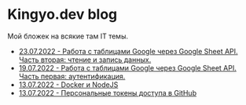 # Kingyo.dev blog

Мой бложек на всякие там IT темы.

- [23.07.2022 - Работа с таблицами Google через Google Sheet API. Часть вторая: чтение и запись данных.](/pages/google_sheets_api_part_2.md)
- [19.07.2022 - Работа с таблицами Google через Google Sheet API. Часть первая: аутентификация.](/pages/google_sheets_api_part_1.md)
- [13.07.2022 - Docker и NodeJS](/pages/docker-and-node-js.md)
- [13.07.2022 - Персональные токены доступа в GitHub](/pages/github-access-token.md)